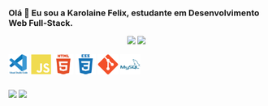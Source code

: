 ### Olá 👋  Eu sou a Karolaine Felix,  estudante em Desenvolvimento Web Full-Stack.

<div align="center">  
   <img height="180em" src="https://github-readme-stats.vercel.app/api?username=kaarolfelix&show_icons=true&theme=jolly&include_all_commits=true&count_private=true"/>
   <img height="180em" src="https://github-readme-stats.vercel.app/api/top-langs/?username=kaarolfelix&layout=compact&langs_count=7&theme=jolly"/>
</div>
<br>

<div style = "display: inline_block" >
    <img align="center" alt="VSCODE" height="40" width="40" margin="5" src="https://github.com/devicons/devicon/blob/master/icons/vscode/vscode-original-wordmark.svg" />
    <img align="center" alt="JS" height="40" width="40" margin="5" src="https://github.com/devicons/devicon/blob/master/icons/javascript/javascript-plain.svg" />
    <img align="center" alt="HTML5" height="40" width="40" margin="5" src="https://github.com/devicons/devicon/blob/master/icons/html5/html5-plain-wordmark.svg" />
    <img align="center" alt="CSS" height="40" width="40" margin="5" src="https://github.com/devicons/devicon/blob/master/icons/css3/css3-plain-wordmark.svg" />
    <img align="center" alt="GIT" height="40" width="40" margin="5" src="https://github.com/devicons/devicon/blob/master/icons/git/git-plain.svg" />
    <img align="center" alt="MYSQL" height="40" width="40" margin="5" src="https://github.com/devicons/devicon/blob/master/icons/mysql/mysql-plain-wordmark.svg" />
</div> 

  ##


<div> 
 <a href="https://www.linkedin.com/in/karolainefelix/" target="_blank"><img src="https://img.shields.io/badge/-LinkedIn-%230077B5?style=for-the-badge&logo=linkedin&logoColor=white" target="_blank"></a>
 <a href = "karolainefelix3@gmail.com"><img src="https://img.shields.io/badge/-Gmail-%23333?style=for-the-badge&logo=gmail&logoColor=white" target="_blank"></a>
     

</div>
